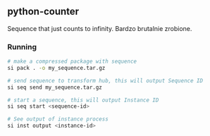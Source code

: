 ## python-counter
Sequence that just counts to infinity. Bardzo brutalnie zrobione.

### Running

```bash
# make a compressed package with sequence
si pack . -o my_sequence.tar.gz

# send sequence to transform hub, this will output Sequence ID
si seq send my_sequence.tar.gz

# start a sequence, this will output Instance ID
si seq start <sequence-id>

# See output of instance process
si inst output <instance-id>
```